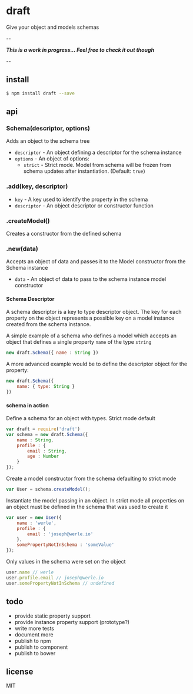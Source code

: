 draft 
=====

Give your object and models schemas

--

***This is a work in progress... Feel free to check it out though***

--

## install

```sh
$ npm install draft --save
```

## api

### Schema(descriptor, options)

Adds an object to the schema tree

*  `descriptor` - An object defining a descriptor for the schema instance
*  `options` - An object of options:
	* `strict` - Strict mode. Model from schema will be frozen from schema updates after instantiation. (Default: `true`)

### .add(key, descriptor)

* `key` - A key used to identify the property in the schema
* `descriptor` - An object descriptor or constructor function 

### .createModel()

Creates a constructor from the defined schema

### .new(data)

Accepts an object of data and passes it to the Model constructor from the Schema instance

* `data` - An object of data to pass to the schema instance model constructor

#### Schema Descriptor

A schema descriptor is a key to type descriptor object. The key for each property on the object represents a possible key on a model instance created from the schema instance.

A simple example of a schema who defines a model which accepts an object that defines a single property `name` of the type `string`

```js
new draft.Schema({ name : String })
```

A more advanced example would be to define the descriptor object for the property:

```js
new draft.Schema({
	name: { type: String }
})
```

#### schema in action

Define a schema for an object with types. Strict mode default

```js
var draft = require('draft')
var schema = new draft.Schema({
	name : String,
	profile : {
		email : String,
		age : Number
	}
});
```

Create a model constructor from the schema defaulting to strict mode

```js
var User = schema.createModel();
```

Instantiate the model passing in an object. In strict mode all properties on an object must be defined in the schema that was used to create it

```js
var user = new User({
	name : 'werle',
	profile : {
		email : 'joseph@werle.io'
	},
	somePropertyNotInSchema : 'someValue'
});

```

Only values in the schema were set on the object

```js
user.name // werle
user.profile.email // joseph@werle.io
user.somePropertyNotInSchema // undefined
```

## todo

* provide static property support
* provide instance property support (prototype?)
* write more tests
* document more
* publish to npm
* publish to component
* publish to bower

## license

MIT